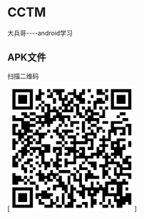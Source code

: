 # CCTM
大兵哥----android学习
## APK文件

扫描二维码

[![RxTools](https://github.com/wblt/CCTM/blob/master/qrcode_apk.png)]